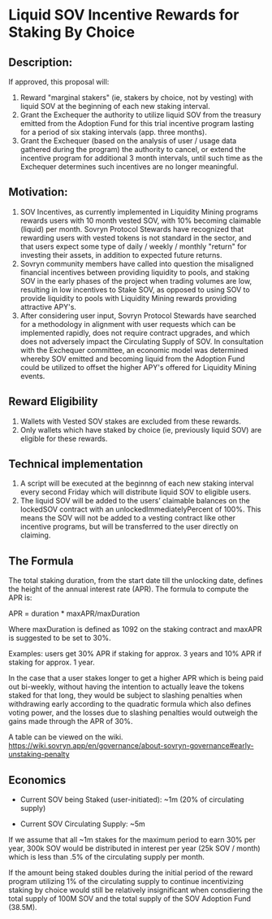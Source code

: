 # Liquid SOV Incentive Rewards for Staking By Choice

## Description:

If approved, this proposal will:

1. Reward "marginal stakers" (ie, stakers by choice, not by vesting) with liquid SOV at the beginning of each new staking interval.
2. Grant the Exchequer the authority to utilize liquid SOV from the treasury emitted from the Adoption Fund for this trial incentive program lasting for a period of six staking intervals (app. three months).
3. Grant the Exchequer (based on the analysis of user / usage data gathered during the program) the authority to cancel, or extend the incentive program for additional 3 month intervals, until such time as the Exchequer determines such incentives are no longer meaningful.

## Motivation:

1.  SOV Incentives, as currently implemented in Liquidity Mining programs rewards users with 10 month vested SOV, with 10% becoming claimable (liquid) per month. Sovryn Protocol Stewards have recognized that rewarding users with vested tokens is not standard in the sector, and that users expect some type of daily / weekly / monthly "return" for investing their assets, in addition to expected future returns.
2.  Sovryn community members have called into question the misaligned financial incentives between providing liquidity to pools, and staking SOV in the early phases of the project when trading volumes are low, resulting in low incentives to Stake SOV, as opposed to using SOV to provide liquidity to pools with Liquidity Mining rewards providing attractive APY's.
3.  After considering user input, Sovryn Protocol Stewards have searched for a methodology in alignment with user requests which can be implemented rapidly, does not require contract upgrades, and which does not adversely impact the Circulating Supply of SOV. In consultation with the Exchequer committee, an economic model was determined whereby SOV emitted and becoming liquid from the Adoption Fund could be utilized to offset the higher APY's offered for Liquidity Mining events.

## Reward Eligibility

1. Wallets with Vested SOV stakes are excluded from these rewards.
2. Only wallets which have staked by choice (ie, previously liquid SOV) are eligible for these rewards.

## Technical implementation

1. A script will be executed at the beginnng of each new staking interval every second Friday which will distribute liquid SOV to eligible users.
2. The liquid SOV will be added to the users’ claimable balances on the lockedSOV contract with an unlockedImmediatelyPercent of 100%. This means the SOV will not be added to a vesting contract like other incentive programs, but will be transferred to the user directly on claiming.

## The Formula

The total staking duration, from the start date till the unlocking date, defines the height of the annual interest rate (APR). The formula to compute the APR is:

APR = duration * maxAPR/maxDuration

Where maxDuration is defined as 1092 on the staking contract and maxAPR is suggested to be set to 30%. 

Examples: users get 30% APR if staking for approx. 3 years and 10% APR if staking for approx. 1 year.

In the case that a user stakes longer to get a higher APR which is being paid out bi-weekly, without having the intention to actually leave the tokens staked for that long, they would be subject to slashing penalties when withdrawing early according to the quadratic formula which also defines voting power, and the losses due to slashing penalties would outweigh the gains made through the APR of 30%.

A table can be viewed on the wiki. https://wiki.sovryn.app/en/governance/about-sovryn-governance#early-unstaking-penalty 

## Economics

- Current SOV being Staked (user-initiated): ~1m (20% of circulating supply)

- Current SOV Circulating Supply: ~5m

If we assume that all ~1m stakes for the maximum period to earn 30% per year, 300k SOV would be distributed in interest per year (25k SOV / month) which is less than .5% of the circulating supply per month. 

If the amount being staked doubles during the initial period of the reward program utilizing 1% of the circulating supply to continue incentivizing staking by choice would still be relatively insignificant when consdiering the total supply of 100M SOV and the total supply of the SOV Adoption Fund (38.5M). 



